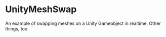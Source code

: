 UnityMeshSwap
=============

An example of swapping meshes on a Unity Gameobject in realtime. Other things, too.